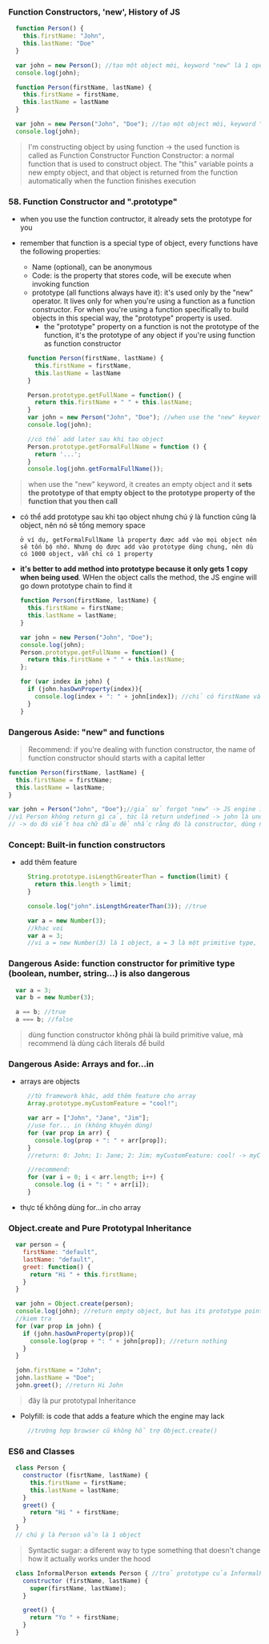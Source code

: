### Function Constructors, 'new', History of JS
  ```javascript
    function Person() {
      this.firstName: "John",
      this.lastName: "Doe"
    }

    var john = new Person(); //tạo một object mới, keyword "new" là 1 operator, trỏ this vào object mới tạo này
    console.log(john);
  ```
  ```javascript
    function Person(firstName, lastName) {
      this.firstName = firstName,
      this.lastName = lastName
    }

    var john = new Person("John", "Doe"); //tạo một object mới, keyword "new" là 1 operator, trỏ this vào object mới tạo này
    console.log(john);
  ```
> I'm constructing object by using function -> the used function is called as Function Constructor
> Function Constructor: a normal function that is used to construct object. The "this" variable points a new empty object, and that object is returned from the function automatically when the function finishes execution

### 58. Function Constructor and ".prototype"
- when you use the function contructor, it already sets the prototype for you
- remember that function is a special type of object, every functions have the following properties:
  + Name (optional), can be anonymous
  + Code: is the property that stores code, will be execute when invoking function
  + prototype (all functions always have it): it's used only by the "new" operator. It lives only for when you're using a function as a function constructor. For when you're using a function specifically to build objects in this special way, the "prototype" property is used.
    + the "prototype" property on a function is not the prototype of the function, it's the prototype of any object if you're using function as function constructor

  ```javascript
    function Person(firstName, lastName) {
      this.firstName = firstName,
      this.lastName = lastName
    }

    Person.prototype.getFullName = function() {
      return this.firstName + " " + this.lastName;
    }
    var john = new Person("John", "Doe"); //when use the "new" keyword, it creates an empty object and it **sets the prototype of that empty object to the prototype property of the function that you then call**
    console.log(john);

    //có thể add later sau khi tạo object
    Person.prototype.getFormalFullName = function () {
      return '...';
    }
    console.log(john.getFormalFullName());
  ```
> when use the "new" keyword, it creates an empty object and it **sets the prototype of that empty object to the prototype property of the function that you then call**

- có thể add prototype sau khi tạo object nhưng chú ý là function cũng là object, nên nó sẽ tống memory space
  ```
  ở ví dụ, getFormalFullName là property được add vào mọi object nên sẽ tốn bộ nhớ. Nhưng do được add vào prototype dùng chung, nên dù có 1000 object, vẫn chỉ có 1 property
  ```

- **it's better to add method into prototype because it only gets 1 copy when being used**. WHen the object calls the method, the JS engine will go down prototype chain to find it

  ```javascript
  function Person(firstName, lastName) {
    this.firstName = firstName;
    this.lastName = lastName;
  }

  var john = new Person("John", "Doe");
  console.log(john);
  Person.prototype.getFullName = function() {
    return this.firstName + " " + this.lastName;
  };

  for (var index in john) {
    if (john.hasOwnProperty(index)){
      console.log(index + ": " + john[index]); //chỉ có firstName và lastName, do getFullName() nằm ở prototype của john
    }
  }

  ```

### Dangerous Aside: "new" and functions
> Recommend: if you're dealing with function constructor, the name of function constructor should starts with a capital letter

```javascript
function Person(firstName, lastName) {
  this.firstName = firstName;
  this.lastName = lastName;
}

var john = Person("John", "Doe");//giả sử forgot "new" -> JS engine invoke function Person() như bình thường
//vì Person không return gì cả, tức là return undefined -> john là undefined -> không thể gọi john.getFullName()...
// -> do đó viết hoa chữ đầu để nhắc rằng đó là constructor, dùng nó với chữ "new" chứ ko dùng một mình
```

### Concept: Built-in function constructors
- add thêm feature
  ```javascript
    String.prototype.isLengthGreaterThan = function(limit) {
      return this.length > limit;
    }

    console.log("john".isLengthGreaterThan(3)); //true
  ```
  ```javascript
    var a = new Number(3);
    //khac voi
    var a = 3;
    //vi a = new Number(3) là 1 object, a = 3 là một primitive type, object sẽ có nhiều feature hơn primitive, không nên dùng built-in function constructor cho primitive types, ngay cả khi nó cung cấp thêm các feature (xem bài tiếp)
  ```
### Dangerous Aside: function constructor for primitive type (boolean, number, string...) is also dangerous
  ```javascript
    var a = 3;
    var b = new Number(3);

    a == b; //true
    a === b; //false
  ```
> dùng function constructor không phải là build primitive value, mà recommend là dùng cách literals để build

### Dangerous Aside: Arrays and for...in
- arrays are objects
  ```javascript
    //từ framework khác, add thêm feature cho array
    Array.prototype.myCustomFeature = "cool!";

    var arr = ["John", "Jane", "Jim"];
    //use for... in (không khuyên dùng)
    for (var prop in arr) {
      console.log(prop + ": " + arr[prop]);
    }
    //return: 0: John; 1: Jane; 2: Jim; myCustomFeature: cool! -> myCustomFeature sẽ làm user bị confused

    //recommend:
    for (var i = 0; i < arr.length; i++) {
      console.log (i + ": " + arr[i]);
    }
  ```
- thực tế không dùng for...in cho array

### Object.create and Pure Prototypal Inheritance
  ```javascript
    var person = {
      firstName: "default",
      lastName: "default",
      greet: function() {
        return "Hi " + this.firstName;
      }
    }

    var john = Object.create(person);
    console.log(john); //return empty object, but has its prototype pointing at whatever you passed into Object.create
    //kiem tra
    for (var prop in john) {
      if (john.hasOwnProperty(prop)){
        console.log(prop + ": " + john[prop]); //return nothing
      }
    }

    john.firstName = "John";
    john.lastName = "Doe";
    john.greet(); //return Hi John
  ```
> đây là pur prototypal Inheritance

- Polyfill: is code that adds a feature which the engine may lack
  ```javascript
    //trường hợp browser cũ không hỗ trợ Object.create()

  ```

### ES6 and Classes
```javascript
  class Person {
    constructor (fisrtName, lastName) {
      this.firstName = firstName;
      this.lastName = lastName;
    }
    greet() {
      return "Hi " + firstName;
    }    
  }
  // chú ý là Person vẫn là 1 object
```
> Syntactic sugar: a diferent way to type something that doesn't change how it actually works under the hood

```javascript
  class InformalPerson extends Person { //trỏ prototype của InformalPerson vào Person
    constructor (firstName, lastName) {
      super(firstName, lastName);
    }

    greet() {
      return "Yo " + firstName;
    }
  }

```
